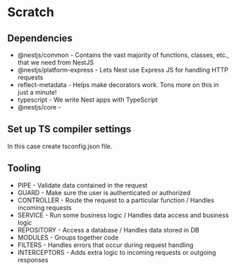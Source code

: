 # Scratch

## Dependencies

* @nestjs/common - Contains the vast majority of functions, classes, etc., that we need from NestJS
* @nestjs/platform-express - Lets Nest use Express JS for handling HTTP requests
* reflect-metadata - Helps make decorators work. Tons more on this in just a minute!
* typescript - We write Nest apps with TypeScript
* @nestjs/core - 

## Set up TS compiler settings
In this case create tsconfig.json file.





## Tooling

* PIPE - Validate data contained in the request 
* GUARD - Make sure the user is authenticated or authorized
* CONTROLLER - Route the request to a particular function / Handles incoming requests
* SERVICE - Run some business logic / Handles data access and business logic
* REPOSITORY - Access a database / Handles data stored in DB
* MODULES - Groups together code
* FILTERS - Handles errors that occur during request handling
* INTERCEPTORS - Adds extra logic to incoming requests or outgoing responses
